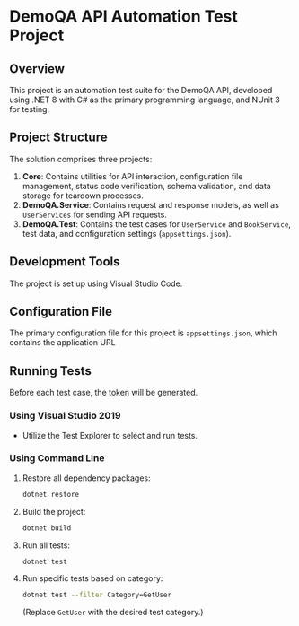 # DemoQA API Automation Test Project

## Overview
This project is an automation test suite for the DemoQA API, developed using .NET 8 with C# as the primary programming language, and NUnit 3 for testing.

## Project Structure
The solution comprises three projects:

1. **Core**: Contains utilities for API interaction, configuration file management, status code verification, schema validation, and data storage for teardown processes.
2. **DemoQA.Service**: Contains request and response models, as well as `UserServices` for sending API requests.
3. **DemoQA.Test**: Contains the test cases for `UserService` and `BookService`, test data, and configuration settings (`appsettings.json`).

## Development Tools
The project is set up using Visual Studio Code.

## Configuration File
The primary configuration file for this project is `appsettings.json`, which contains the application URL

## Running Tests
Before each test case, the token will be generated.

### Using Visual Studio 2019
- Utilize the Test Explorer to select and run tests.

### Using Command Line
1. Restore all dependency packages:
   ```sh
   dotnet restore
   ```
2. Build the project:
   ```sh
   dotnet build
   ```
3. Run all tests:
   ```sh
   dotnet test
   ```
4. Run specific tests based on category:
   ```sh
   dotnet test --filter Category=GetUser
   ```
   (Replace `GetUser` with the desired test category.)
